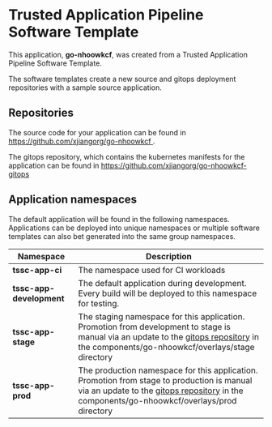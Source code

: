 # Trusted Application Pipeline Software Template

This application, **go-nhoowkcf**, was created from a Trusted Application Pipeline Software Template.

The software templates create a new source and gitops deployment repositories with a sample source application. 

## Repositories

The source code for your application can be found in [https://github.com/xjiangorg/go-nhoowkcf ](https://github.com/xjiangorg/go-nhoowkcf ).
 
The gitops repository, which contains the kubernetes manifests for the application can be found in 
[https://github.com/xjiangorg/go-nhoowkcf-gitops ](https://github.com/xjiangorg/go-nhoowkcf-gitops ) 

## Application namespaces 

The default application will be found in the following namespaces. Applications can be deployed into unique namespaces or multiple software templates can also bet generated into the same group namespaces.  

|  Namespace   |  Description   |  
| -------- | -------- |
| **tssc-app-ci** | The namespace used for CI workloads |
| **tssc-app-development** | The default application during development. Every build will be deployed to this namespace for testing. |
| **tssc-app-stage** | The staging namespace for this application. Promotion from development to stage is manual via an update to the [gitops repository](https://github.com/xjiangorg/go-nhoowkcf-gitops ) in the components/go-nhoowkcf/overlays/stage directory |
| **tssc-app-prod** | The production namespace for this application. Promotion from stage to production is manual via an update to the [gitops repository](https://github.com/xjiangorg/go-nhoowkcf-gitops ) in the components/go-nhoowkcf/overlays/prod directory |
